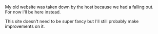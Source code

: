 My old website was taken down by the host because we had a falling out. For now I'll be here instead.

This site doesn't need to be super fancy but I'll still probably make improvements on it.
